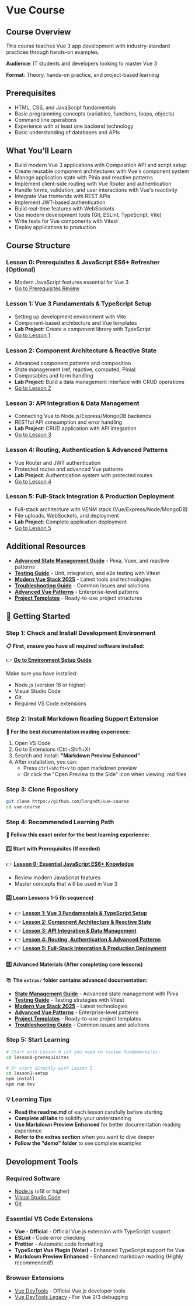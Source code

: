 # Vue Course

## Course Overview

This course teaches Vue 3 app development with industry-standard practices through hands-on examples.

**Audience**: IT students and developers looking to master Vue 3

**Format**: Theory, hands-on practice, and project-based learning

## Prerequisites

- HTML, CSS, and JavaScript fundamentals
- Basic programming concepts (variables, functions, loops, objects)
- Command line operations
- Experience with at least one backend technology
- Basic understanding of databases and APIs

## What You'll Learn

- Build modern Vue 3 applications with Composition API and script setup
- Create reusable component architectures with Vue's component system
- Manage application state with Pinia and reactive patterns
- Implement client-side routing with Vue Router and authentication
- Handle forms, validation, and user interactions with Vue's reactivity
- Integrate Vue frontends with REST APIs
- Implement JWT-based authentication
- Build real-time features with WebSockets
- Use modern development tools (Git, ESLint, TypeScript, Vite)
- Write tests for Vue components with Vitest
- Deploy applications to production

## Course Structure

### Lesson 0: Prerequisites & JavaScript ES6+ Refresher (Optional)
- Modern JavaScript features essential for Vue 3
- [Go to Prerequisites Review](./lesson0-prerequisites)

### Lesson 1: Vue 3 Fundamentals & TypeScript Setup
- Setting up development environment with Vite
- Component-based architecture and Vue templates
- **Lab Project**: Create a component library with TypeScript
- [Go to Lesson 1](./lesson1-setup)

### Lesson 2: Component Architecture & Reactive State
- Advanced component patterns and composition
- State management (ref, reactive, computed, Pinia)
- Composables and form handling
- **Lab Project**: Build a data management interface with CRUD operations
- [Go to Lesson 2](./lesson2-components)

### Lesson 3: API Integration & Data Management
- Connecting Vue to Node.js/Express/MongoDB backends
- RESTful API consumption and error handling
- **Lab Project**: CRUD application with API integration
- [Go to Lesson 3](./lesson3-data)

### Lesson 4: Routing, Authentication & Advanced Patterns
- Vue Router and JWT authentication
- Protected routes and advanced Vue patterns
- **Lab Project**: Authentication system with protected routes
- [Go to Lesson 4](./lesson4-routing-auth)

### Lesson 5: Full-Stack Integration & Production Deployment
- Full-stack architecture with VENM stack (Vue/Express/Node/MongoDB)
- File uploads, WebSockets, and deployment
- **Lab Project**: Complete application deployment
- [Go to Lesson 5](./lesson5-fullstack)

## Additional Resources

- [**Advanced State Management Guide**](./extras/state-management-guide.md) - Pinia, Vuex, and reactive patterns
- [**Testing Guide**](./extras/testing-guide.md) - Unit, integration, and e2e testing with Vitest
- [**Modern Vue Stack 2025**](./extras/modern-stack-2025.md) - Latest tools and technologies
- [**Troubleshooting Guide**](./extras/troubleshooting-guide.md) - Common issues and solutions
- [**Advanced Vue Patterns**](./extras/advanced-patterns.md) - Enterprise-level patterns
- [**Project Templates**](./extras/project-templates.md) - Ready-to-use project structures

## 🚀 Getting Started

### Step 1: Check and Install Development Environment

**📋 First, ensure you have all required software installed:**

👉 **[Go to Environment Setup Guide](./setup/environment-setup.md)**

Make sure you have installed:
- Node.js (version 18 or higher)
- Visual Studio Code
- Git
- Required VS Code extensions

### Step 2: Install Markdown Reading Support Extension

**📖 For the best documentation reading experience:**

1. Open VS Code
2. Go to Extensions (Ctrl+Shift+X)
3. Search and install: **"Markdown Preview Enhanced"**
4. After installation, you can:
   - Press `Ctrl+Shift+V` to open markdown preview
   - Or click the "Open Preview to the Side" icon when viewing .md files

### Step 3: Clone Repository

```bash
git clone https://github.com/longndt/vue-course
cd vue-course
```

### Step 4: Recommended Learning Path

**🎯 Follow this exact order for the best learning experience:**

#### 1️⃣ **Start with Prerequisites** (If needed)
👉 **[Lesson 0: Essential JavaScript ES6+ Knowledge](./lesson0-prerequisites/readme.md)**
- Review modern JavaScript features
- Master concepts that will be used in Vue 3

#### 2️⃣ **Learn Lessons 1-5** (In sequence)
- 👉 **[Lesson 1: Vue 3 Fundamentals & TypeScript Setup](./lesson1-setup/readme.md)**
- 👉 **[Lesson 2: Component Architecture & Reactive State](./lesson2-components/readme.md)**
- 👉 **[Lesson 3: API Integration & Data Management](./lesson3-data/readme.md)**
- 👉 **[Lesson 4: Routing, Authentication & Advanced Patterns](./lesson4-routing-auth/readme.md)**
- 👉 **[Lesson 5: Full-Stack Integration & Production Deployment](./lesson5-fullstack/readme.md)**

#### 3️⃣ **Advanced Materials** (After completing core lessons)
📚 **The `extras/` folder contains advanced documentation:**
- **[State Management Guide](./extras/state-management-guide.md)** - Advanced state management with Pinia
- **[Testing Guide](./extras/testing-guide.md)** - Testing strategies with Vitest
- **[Modern Vue Stack 2025](./extras/modern-stack-2025.md)** - Latest technologies
- **[Advanced Vue Patterns](./extras/advanced-patterns.md)** - Enterprise-level patterns
- **[Project Templates](./extras/project-templates.md)** - Ready-to-use project templates
- **[Troubleshooting Guide](./extras/troubleshooting-guide.md)** - Common issues and solutions

### Step 5: Start Learning

```bash
# Start with Lesson 0 (if you need to review fundamentals)
cd lesson0-prerequisites

# Or start directly with Lesson 1
cd lesson1-setup
npm install
npm run dev
```

### 💡 Learning Tips

- **Read the readme.md** of each lesson carefully before starting
- **Complete all labs** to solidify your understanding
- **Use Markdown Preview Enhanced** for better documentation reading experience
- **Refer to the extras section** when you want to dive deeper
- **Follow the "demo" folder** to see complete examples

## Development Tools

### Required Software
- [Node.js](https://nodejs.org/) (v18 or higher)
- [Visual Studio Code](https://code.visualstudio.com/)
- [Git](https://git-scm.com/)

### Essential VS Code Extensions
- **Vue - Official** - Official Vue.js extension with TypeScript support
- **ESLint** - Code error checking
- **Prettier** - Automatic code formatting
- **TypeScript Vue Plugin (Volar)** - Enhanced TypeScript support for Vue
- **Markdown Preview Enhanced** - Enhanced markdown reading (Highly recommended!)

### Browser Extensions
- [Vue DevTools](https://devtools.vuejs.org/) - Official Vue.js developer tools
- [Vue DevTools Legacy](https://chrome.google.com/webstore/detail/vuejs-devtools) - For Vue 2/3 debugging
